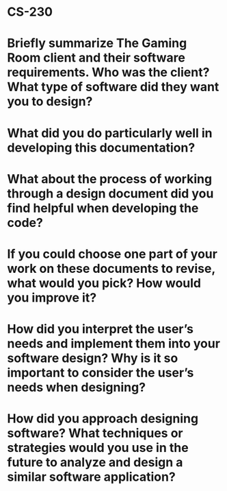 # CS-230

# Briefly summarize The Gaming Room client and their software requirements. Who was the client? What type of software did they want you to design?


# What did you do particularly well in developing this documentation?


# What about the process of working through a design document did you find helpful when developing the code?


# If you could choose one part of your work on these documents to revise, what would you pick? How would you improve it?


# How did you interpret the user’s needs and implement them into your software design? Why is it so important to consider the user’s needs when designing?


# How did you approach designing software? What techniques or strategies would you use in the future to analyze and design a similar software application?
